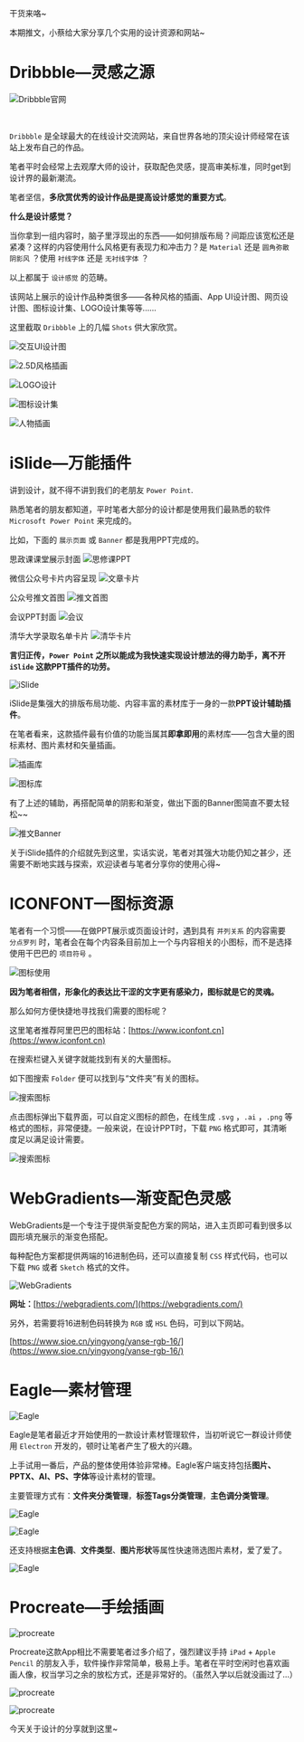 干货来咯~

本期推文，小蔡给大家分享几个实用的设计资源和网站~

# Dribbble—灵感之源

![Dribbble官网](https://coiggahou.gitee.io/cjpark/img/design_tools/dribbble.png)

</br>

`Dribbble` 是全球最大的在线设计交流网站，来自世界各地的顶尖设计师经常在该站上发布自己的作品。

笔者平时会经常上去观摩大师的设计，获取配色灵感，提高审美标准，同时get到设计界的最新潮流。

笔者坚信，**多欣赏优秀的设计作品是提高设计感觉的重要方式**。



**什么是设计感觉？**

当你拿到一组内容时，脑子里浮现出的东西——如何排版布局？间距应该宽松还是紧凑？这样的内容使用什么风格更有表现力和冲击力？是 `Material` 还是 `圆角弥散阴影风` ？使用 `衬线字体` 还是 `无衬线字体` ？

以上都属于 `设计感觉` 的范畴。

该网站上展示的设计作品种类很多——各种风格的插画、App UI设计图、网页设计图、图标设计集、LOGO设计集等等......

这里截取 `Dribbble` 上的几幅 `Shots` 供大家欣赏。



![交互UI设计图](https://coiggahou.gitee.io/cjpark/img/design_tools/app_ui.png)

![2.5D风格插画](https://coiggahou.gitee.io/cjpark/img/design_tools/two_and_half_D.png)

![LOGO设计](https://coiggahou.gitee.io/cjpark/img/design_tools/logo.png)

![图标设计集](https://coiggahou.gitee.io/cjpark/img/design_tools/icon.png)

![人物插画](https://coiggahou.gitee.io/cjpark/img/design_tools/biden.png)


# iSlide—万能插件
讲到设计，就不得不讲到我们的老朋友 `Power Point`.

熟悉笔者的朋友都知道，平时笔者大部分的设计都是使用我们最熟悉的软件 `Microsoft Power Point` 来完成的。

比如，下面的 `展示页面` 或 `Banner` 都是我用PPT完成的。

思政课课堂展示封面
![思修课PPT](https://coiggahou.gitee.io/cjpark/img/design_tools/show_sixiu.png)

微信公众号卡片内容呈现
![文章卡片](https://coiggahou.gitee.io/cjpark/img/design_tools/show_card.png)

公众号推文首图
![推文首图](https://coiggahou.gitee.io/cjpark/img/design_tools/show_ywjj.png)

会议PPT封面
![会议](https://coiggahou.gitee.io/cjpark/img/design_tools/show_team.png)

清华大学录取名单卡片
![清华卡片](https://coiggahou.gitee.io/cjpark/img/design_tools/show_tsinghua.png)

**言归正传，`Power Point` 之所以能成为我快速实现设计想法的得力助手，离不开 `iSlide` 这款PPT插件的功劳。**



![iSlide](https://coiggahou.gitee.io/cjpark/img/design_tools/islide.png)


iSlide是集强大的排版布局功能、内容丰富的素材库于一身的一款**PPT设计辅助插件**。

在笔者看来，这款插件最有价值的功能当属其**即拿即用**的素材库——包含大量的图标素材、图片素材和矢量插画。



![插画库](https://coiggahou.gitee.io/cjpark/img/design_tools/islide_pics.png)

![图标库](https://coiggahou.gitee.io/cjpark/img/design_tools/islide_icons.png)



有了上述的辅助，再搭配简单的阴影和渐变，做出下面的Banner图简直不要太轻松~~



![推文Banner](https://coiggahou.gitee.io/cjpark/img/design_tools/show_xdh.png)


关于iSlide插件的介绍就先到这里，实话实说，笔者对其强大功能仍知之甚少，还需要不断地实践与探索，欢迎读者与笔者分享你的使用心得~

# ICONFONT—图标资源

笔者有一个习惯——在做PPT展示或页面设计时，遇到具有 `并列关系` 的内容需要 `分点罗列` 时，笔者会在每个内容条目前加上一个与内容相关的小图标，而不是选择使用干巴巴的 `项目符号` 。



![图标使用](https://coiggahou.gitee.io/cjpark/img/design_tools/wrong_right.png)



**因为笔者相信，形象化的表达比干涩的文字更有感染力，图标就是它的灵魂。**

那么如何方便快捷地寻找我们需要的图标呢？

这里笔者推荐阿里巴巴的图标站：[https://www.iconfont.cn](https://www.iconfont.cn)

在搜索栏键入关键字就能找到有关的大量图标。

如下图搜索 `Folder` 便可以找到与“文件夹”有关的图标。



![搜索图标](https://coiggahou.gitee.io/cjpark/img/design_tools/folder.png)



点击图标弹出下载界面，可以自定义图标的颜色，在线生成 `.svg` ，`.ai` ，`.png` 等格式的图标，非常便捷。一般来说，在设计PPT时，下载 `PNG` 格式即可，其清晰度足以满足设计需要。



![搜索图标](https://coiggahou.gitee.io/cjpark/img/design_tools/download_icons.png)



# WebGradients—渐变配色灵感

WebGradients是一个专注于提供渐变配色方案的网站，进入主页即可看到很多以圆形填充展示的渐变色搭配。

每种配色方案都提供两端的16进制色码，还可以直接复制 `CSS` 样式代码，也可以下载 `PNG` 或者 `Sketch` 格式的文件。



![WebGradients](https://coiggahou.gitee.io/cjpark/img/design_tools/webgradients.png)



**网址：**[https://webgradients.com/](https://webgradients.com/)


另外，若需要将16进制色码转换为 `RGB` 或 `HSL` 色码，可到以下网站。

[https://www.sioe.cn/yingyong/yanse-rgb-16/](https://www.sioe.cn/yingyong/yanse-rgb-16/)



# Eagle—素材管理

![Eagle](https://coiggahou.gitee.io/cjpark/img/design_tools/eagle_page.png)



Eagle是笔者最近才开始使用的一款设计素材管理软件，当初听说它一群设计师使用 `Electron` 开发的，顿时让笔者产生了极大的兴趣。

上手试用一番后，产品的整体使用体验非常棒。Eagle客户端支持包括**图片、PPTX、AI、PS、字体**等设计素材的管理。

主要管理方式有：**文件夹分类管理**，**标签Tags分类管理**，**主色调分类管理**。



![Eagle](https://coiggahou.gitee.io/cjpark/img/design_tools/eagle_banner.png)

![Eagle](https://coiggahou.gitee.io/cjpark/img/design_tools/eagle_fonts.png)



还支持根据**主色调**、**文件类型**、**图片形状**等属性快速筛选图片素材，爱了爱了。



![Eagle](https://coiggahou.gitee.io/cjpark/img/design_tools/eagle_color.png)





# Procreate—手绘插画

![procreate](https://coiggahou.gitee.io/cjpark/img/design_tools/procreate.png)



Procreate这款App相比不需要笔者过多介绍了，强烈建议手持 `iPad` + `Apple Pencil` 的朋友入手，软件操作非常简单，极易上手。笔者在平时空闲时也喜欢画画人像，权当学习之余的放松方式，还是非常好的。（虽然入学以后就没画过了...）



![procreate](https://coiggahou.gitee.io/cjpark/img/design_tools/procreate_1.jpg)

![procreate](https://coiggahou.gitee.io/cjpark/img/design_tools/procreate_2.jpg)



今天关于设计的分享就到这里~